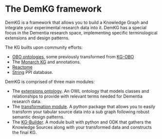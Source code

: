 # The DemKG framework
DemKG is a framework that allows you to build a Knowledge Graph and integrate your experimental research data into it. DemKG has a special focus in the Dementia research space, implementing specific terminological extensions and design patterns. 

The KG builts upon community efforts: 
* [OBO ontologies](http://obofoundry.org/), some previously transformed from [KG-OBO](https://github.com/Knowledge-Graph-Hub/kg-obo)
* The [Monarch KG](https://monarchinitiative.org/) and annotations.
* [Reactome](https://reactome.org/)
* [String](https://www.string-db.org/) PPI database. 

DemKG is comprised of three main modules:
* The [extensions ontology](https://github.com/demkg-framework/extensions-ontology). An OWL ontology that models classes and relationships to provide with relevant terms needed for Dementia research data.
* The [transformation module](https://github.com/demkg-framework/kg-transformer). A python package that allows you to easily transform your tabular source data into a sub graph following robust semantic design patterns.
* The [KG-Builder](https://github.com/demkg-framework/kg-builder). A module built with python and ODK that gathers the Knowledge Sources along with your transformed data and constructs the final KG.

